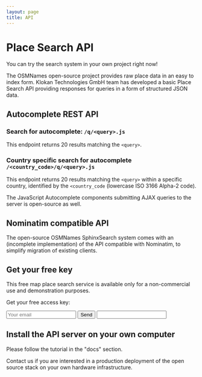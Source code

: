 ```yaml
---
layout: page
title: API
---
```


# Place Search API

You can try the search system in your own project right now!

The OSMNames open-source project provides raw place data in an easy to index form.
Klokan Technologies GmbH team has developed a basic Place Search API providing responses for queries in a form of structured JSON data.

## Autocomplete REST API

### Search for autocomplete: `/q/<query>.js`

This endpoint returns 20 results matching the `<query>`.

### Country specific search for autocomplete `/<country_code>/q/<query>.js`

This endpoint returns 20 results matching the `<query>` within a specific country, identified by the `<country_code` (lowercase ISO 3166 Alpha-2 code).

The JavaScript Autocomplete components submitting AJAX queries to the server is open-source as well.

## Nominatim compatible API

The open-source OSMNames SphinxSearch system comes with an (incomplete implementation) of the API compatible with Nominatim, to simplify migration of existing clients.

## Get your free key

This free map place search service is available only for a non-commercial use and demonstration purposes.

Get your free access key:

<form method="post" action="" class="padt-1">
  <input type="email" name="email" class="input-text inline" placeholder="Your email">
  <input type="submit" value="Send" class="btn-gray-dark">
  <input type="text" name="url" id="form-url">
</form>

## Install the API server on your own computer

Please follow the tutorial in the "docs" section.

Contact us if you are interested in a production deployment of the open source stack on your own hardware infrastructure.
